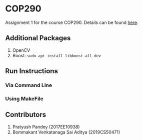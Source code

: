 # COP290
Assignment 1 for the course COP290. Details can be found [here](https://www.cse.iitd.ac.in/~rijurekha/cop290_2021.html).

## Additional Packages

1. OpenCV
2. Boost: `sudo apt install libboost-all-dev`

## Run Instructions
### Via Command Line

### Using MakeFile


## Contributors
1. Pratyush Pandey (2017EE10938)
2. Bommakant Venkatanaga Sai Aditya (2019CS50471)